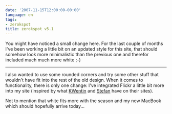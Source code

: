 ```yaml
---
date: '2007-11-15T12:00:00-00:00'
language: en
tags:
- zerokspot
title: zerokspot v5.1
---
```



You might have noticed a small change here. For the last couple of months I've been working a little bit on an updated style for this site, that should somehow look more minimalistic than the previous one and therefor included much much more white ;-)

-------------------------------

I also wanted to use some rounded corners and try some other stuff that wouldn't have fit into the rest of the old design. When it comes to functionality, there is only one change: I've integrated Flickr a little bit more into my site (inspired by what [KWentin](http://www.eloquentin.net/wordpress/) and [Stefan](http://leftontheweb.com/) have on their sites).

Not to mention that white fits more with the season and my new MacBook which should hopefully arrive today...